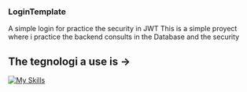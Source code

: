 ### LoginTemplate

A simple login for practice the security in JWT
This is a simple proyect where i practice the backend consults in the Database and the security

## The tegnologi a use is ->
[![My Skills](https://skillicons.dev/icons?i=js,nodejs,mysql)](https://skillicons.dev)
